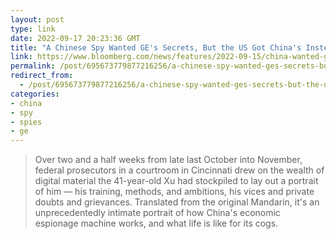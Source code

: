 ```yaml
---
layout: post
type: link
date: 2022-09-17 20:23:36 GMT
title: "A Chinese Spy Wanted GE's Secrets, But the US Got China's Instead"
link: https://www.bloomberg.com/news/features/2022-09-15/china-wanted-ge-s-secrets-but-then-their-spy-got-caught?leadSource=uverify%20wall
permalink: /post/695673779877216256/a-chinese-spy-wanted-ges-secrets-but-the-us-got
redirect_from: 
  - /post/695673779877216256/a-chinese-spy-wanted-ges-secrets-but-the-us-got
categories:
- china
- spy
- spies
- ge
---
```

<blockquote>Over two and a half weeks from late last October into November, federal prosecutors in a courtroom in Cincinnati drew on the wealth of digital material the 41-year-old Xu had stockpiled to lay out a portrait of him — his training, methods, and ambitions, his vices and private doubts and grievances. Translated from the original Mandarin, it's an unprecedentedly intimate portrait of how China's economic espionage machine works, and what life is like for its cogs.</blockquote>